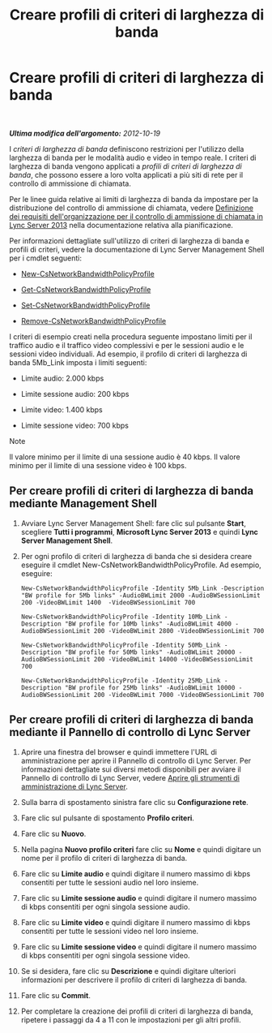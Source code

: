 ﻿---
title: Creare profili di criteri di larghezza di banda
TOCTitle: Creare profili di criteri di larghezza di banda
ms:assetid: a71881ef-b04a-465e-9abb-0577bfd182f3
ms:mtpsurl: https://technet.microsoft.com/it-it/library/Gg412785(v=OCS.15)
ms:contentKeyID: 49301574
ms.date: 08/24/2015
mtps_version: v=OCS.15
ms.translationtype: HT
---

# Creare profili di criteri di larghezza di banda

 

_**Ultima modifica dell'argomento:** 2012-10-19_

I *criteri di larghezza di banda* definiscono restrizioni per l'utilizzo della larghezza di banda per le modalità audio e video in tempo reale. I criteri di larghezza di banda vengono applicati a *profili di criteri di larghezza di banda*, che possono essere a loro volta applicati a più siti di rete per il controllo di ammissione di chiamata.

Per le linee guida relative ai limiti di larghezza di banda da impostare per la distribuzione del controllo di ammissione di chiamata, vedere [Definizione dei requisiti dell'organizzazione per il controllo di ammissione di chiamata in Lync Server 2013](lync-server-2013-defining-your-requirements-for-call-admission-control.md) nella documentazione relativa alla pianificazione.

Per informazioni dettagliate sull'utilizzo di criteri di larghezza di banda e profili di criteri, vedere la documentazione di Lync Server Management Shell per i cmdlet seguenti:

  - [New-CsNetworkBandwidthPolicyProfile](https://docs.microsoft.com/en-us/powershell/module/skype/New-CsNetworkBandwidthPolicyProfile)

  - [Get-CsNetworkBandwidthPolicyProfile](https://docs.microsoft.com/en-us/powershell/module/skype/Get-CsNetworkBandwidthPolicyProfile)

  - [Set-CsNetworkBandwidthPolicyProfile](https://docs.microsoft.com/en-us/powershell/module/skype/Set-CsNetworkBandwidthPolicyProfile)

  - [Remove-CsNetworkBandwidthPolicyProfile](https://docs.microsoft.com/en-us/powershell/module/skype/Remove-CsNetworkBandwidthPolicyProfile)

I criteri di esempio creati nella procedura seguente impostano limiti per il traffico audio e il traffico video complessivi e per le sessioni audio e le sessioni video individuali. Ad esempio, il profilo di criteri di larghezza di banda 5Mb\_Link imposta i limiti seguenti:

  - Limite audio: 2.000 kbps

  - Limite sessione audio: 200 kbps

  - Limite video: 1.400 kbps

  - Limite sessione video: 700 kbps


> [!NOTE]
> Il valore minimo per il limite di una sessione audio è 40 kbps. Il valore minimo per il limite di una sessione video è 100 kbps.



## Per creare profili di criteri di larghezza di banda mediante Management Shell

1.  Avviare Lync Server Management Shell: fare clic sul pulsante **Start**, scegliere **Tutti i programmi**, **Microsoft Lync Server 2013** e quindi **Lync Server Management Shell**.

2.  Per ogni profilo di criteri di larghezza di banda che si desidera creare eseguire il cmdlet New-CsNetworkBandwidthPolicyProfile. Ad esempio, eseguire:
    
    ```
    New-CsNetworkBandwidthPolicyProfile -Identity 5Mb_Link -Description "BW profile for 5Mb links" -AudioBWLimit 2000 -AudioBWSessionLimit 200 -VideoBWLimit 1400  -VideoBWSessionLimit 700
    ```
    ```
    New-CsNetworkBandwidthPolicyProfile -Identity 10Mb_Link -Description "BW profile for 10Mb links" -AudioBWLimit 4000 -AudioBWSessionLimit 200 -VideoBWLimit 2800 -VideoBWSessionLimit 700
    ```
    ```
    New-CsNetworkBandwidthPolicyProfile -Identity 50Mb_Link -Description "BW profile for 50Mb links" -AudioBWLimit 20000 -AudioBWSessionLimit 200 -VideoBWLimit 14000 -VideoBWSessionLimit 700
    ```
    ```
    New-CsNetworkBandwidthPolicyProfile -Identity 25Mb_Link -Description "BW profile for 25Mb links" -AudioBWLimit 10000 -AudioBWSessionLimit 200 -VideoBWLimit 7000 -VideoBWSessionLimit 700
    ```

## Per creare profili di criteri di larghezza di banda mediante il Pannello di controllo di Lync Server

1.  Aprire una finestra del browser e quindi immettere l'URL di amministrazione per aprire il Pannello di controllo di Lync Server. Per informazioni dettagliate sui diversi metodi disponibili per avviare il Pannello di controllo di Lync Server, vedere [Aprire gli strumenti di amministrazione di Lync Server](lync-server-2013-open-lync-server-administrative-tools.md).

2.  Sulla barra di spostamento sinistra fare clic su **Configurazione rete**.

3.  Fare clic sul pulsante di spostamento **Profilo criteri**.

4.  Fare clic su **Nuovo**.

5.  Nella pagina **Nuovo profilo criteri** fare clic su **Nome** e quindi digitare un nome per il profilo di criteri di larghezza di banda.

6.  Fare clic su **Limite audio** e quindi digitare il numero massimo di kbps consentiti per tutte le sessioni audio nel loro insieme.

7.  Fare clic su **Limite sessione audio** e quindi digitare il numero massimo di kbps consentiti per ogni singola sessione audio.

8.  Fare clic su **Limite video** e quindi digitare il numero massimo di kbps consentiti per tutte le sessioni video nel loro insieme.

9.  Fare clic su **Limite sessione video** e quindi digitare il numero massimo di kbps consentiti per ogni singola sessione video.

10. Se si desidera, fare clic su **Descrizione** e quindi digitare ulteriori informazioni per descrivere il profilo di criteri di larghezza di banda.

11. Fare clic su **Commit**.

12. Per completare la creazione dei profili di criteri di larghezza di banda, ripetere i passaggi da 4 a 11 con le impostazioni per gli altri profili.

